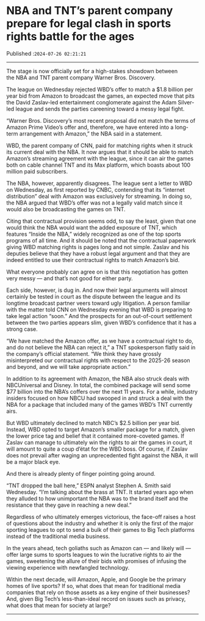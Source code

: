 # NBA and TNT’s parent company prepare for legal clash in sports rights battle for the ages

Published :`2024-07-26 02:21:21`

---

The stage is now officially set for a high-stakes showdown between the NBA and TNT parent company Warner Bros. Discovery.

The league on Wednesday rejected WBD’s offer to match a $1.8 billion per year bid from Amazon to broadcast the games, an expected move that pits the David Zaslav-led entertainment conglomerate against the Adam Silver-led league and sends the parties careening toward a messy legal fight.

“Warner Bros. Discovery’s most recent proposal did not match the terms of Amazon Prime Video’s offer and, therefore, we have entered into a long-term arrangement with Amazon,” the NBA said in a statement.

WBD, the parent company of CNN, paid for matching rights when it struck its current deal with the NBA. It now argues that it should be able to match Amazon’s streaming agreement with the league, since it can air the games both on cable channel TNT and its Max platform, which boasts about 100 million paid subscribers.

The NBA, however, apparently disagrees. The league sent a letter to WBD on Wednesday, as first reported by CNBC, contending that its “internet distribution” deal with Amazon was exclusively for streaming. In doing so, the NBA argued that WBD’s offer was not a legally valid match since it would also be broadcasting the games on TNT.

Citing that contractual provision seems odd, to say the least, given that one would think the NBA would want the added exposure of TNT, which features “Inside the NBA,” widely recognized as one of the top sports programs of all time. And it should be noted that the contractual paperwork giving WBD matching rights is pages long and not simple. Zaslav and his deputies believe that they have a robust legal argument and that they are indeed entitled to use their contractual rights to match Amazon’s bid.

What ev﻿eryone probably can agree on is that this negotiation has gotten very messy — and that’s not good for either party.

Each side, however, is dug in. And now their legal arguments will almost certainly be tested in court as the dispute between the league and its longtime broadcast partner veers toward ugly litigation. A person familiar with the matter told CNN on Wednesday evening that WBD is preparing to take legal action “soon.” And the prospects for an out-of-court settlement between the two parties appears slim, given WBD’s confidence that it has a strong case.

“We have matched the Amazon offer, as we have a contractual right to do, and do not believe the NBA can reject it,” a TNT spokesperson flatly said in the company’s official statement. “We think they have grossly misinterpreted our contractual rights with respect to the 2025-26 season and beyond, and we will take appropriate action.”

In addition to its agreement with Amazon, the NBA also struck deals with NBCUniversal and Disney. In total, the combined package will send some $77 billion into the NBA’s coffers over the next 11 years. For a while, industry insiders focused on how NBCU had swooped in and struck a deal with the NBA for a package that included many of the games WBD’s TNT currently airs.

But WBD ultimately declined to match NBC’s $2.5 billion per year bid. Instead, WBD opted to target Amazon’s smaller package for a match, given the lower price tag and belief that it contained more-coveted games. If Zaslav can manage to ultimately win the rights to air the games in court, it will amount to quite a coup d’état for the WBD boss. Of course, if Zaslav does not prevail after waging an unprecedented fight against the NBA, it will be a major black eye.

And there is already plenty of finger pointing going around.

“TNT dropped the ball here,” ESPN analyst Stephen A. Smith said Wednesday. “I’m talking about the brass at TNT. It started years ago when they alluded to how unimportant the NBA was to the brand itself and the resistance that they gave in reaching a new deal.”

Regardless of who ultimately emerges victorious, the face-off raises a host of questions about the industry and whether it is only the first of the major sporting leagues to opt to send a bulk of their games to Big Tech platforms instead of the traditional media business.

In the years ahead, tech goliaths such as Amazon can — and likely will —﻿ offer large sums to sports leagues to win the lucrative rights to air the games, sweetening the allure of their bids with promises of infusing the viewing experience with newfangled technology.

Within the next decade, will Amazon, Apple, and Google be the primary homes of live sports? If so, what does that mean for traditional media companies that rely on those assets as a key engine of their businesses? And, given Big Tech’s less-than-ideal record on issues such as privacy, what does that mean for society at large?

---


